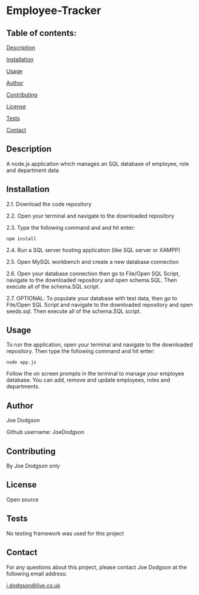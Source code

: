 # Employee-Tracker

## Table of contents:

[Description](##description)

[Installation](##installation)

[Usage](##usage)

[Author](##author)

[Contributing](##contributing)

[License](##license)

[Tests](##tests)

[Contact](##contact)


## Description
A node.js application which manages an SQL database of employee, role and department data

## Installation
2.1. Download the code repository

2.2. Open your terminal and navigate to the downloaded repository

2.3. Type the following command and and hit enter:

`npm install`

2.4. Run a SQL server hosting application (like SQL server or XAMPP)

2.5. Open MySQL workbench and create a new database connection

2.6. Open your database connection then go to File/Open SQL Script, navigate to the downloaded repository and open schema.SQL. Then execute all of the schema.SQL script.

2.7. OPTIONAL: To populate your database with test data, then go to File/Open SQL Script and navigate to the downloaded repository and open seeds.sql. Then execute all of the schema.SQL script.


## Usage
To run the application, open your terminal and navigate to the downloaded repository. Then type the following command and hit enter:

`node app.js`

Follow the on screen prompts in the terminal to manage your employee database. You can add, remove and update employees, roles and departments.


## Author
Joe Dodgson

Github username: JoeDodgson


## Contributing
By Joe Dodgson only

## License
Open source

## Tests
No testing framework was used for this project

## Contact
For any questions about this project, please contact Joe Dodgson at the following email address:

j.dodgson@live.co.uk
